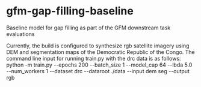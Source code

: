 # gfm-gap-filling-baseline
Baseline model for gap filling as part of the GFM downstream task evaluations

Currently, the build is configured to synthesize rgb satellite imagery using DEM and segmentation maps of the Democratic Republic of the Congo.
The command line input for running train.py with the drc data is as follows:
python -m train.py --epochs 200 --batch_size 1 --model_cap 64 --lbda 5.0 --num_workers 1 --dataset drc --dataroot ./data --input dem seg --output rgb
